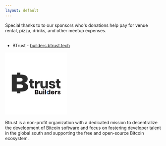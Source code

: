 ```yaml
---
layout: default
---
```


Special thanks to to our sponsors who's donations help pay for venue rental, pizza, drinks, and other meetup expenses.
<br>
<br>

- BTrust - [builders.btrust.tech](https://www.btrust.tech/)

<img src="./BtrustBuilders.jpg" width="200" height="200">

Btrust is a non-profit organization with a dedicated mission to decentralize the development of Bitcoin software and focus on fostering developer talent in the global south and supporting the free and open-source Bitcoin ecosystem.
